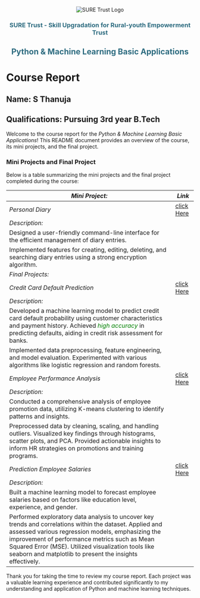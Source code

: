 <!-- PROJECT LOGO -->
<br />

<div align="center">
   <img src='https://user-images.githubusercontent.com/73131499/166115643-d3187f47-d38f-41b2-ae42-5ecbbc60de14.png' alt="SURE Trust Logo" />

<h3 align="center" style="color: #2e6c80;">SURE Trust - Skill Upgradation for Rural-youth Empowerment Trust</h3>
<h2 align="center" style="color: #2e6c80;">Python & Machine Learning Basic Applications</h2>
</div>

# Course Report

## Name: S Thanuja
## Qualifications: Pursuing 3rd year B.Tech 

Welcome to the course report for the *Python & Machine Learning Basic Applications*! This README document provides an overview of the course, its mini projects, and the final project.

### Mini Projects and Final Project

Below is a table summarizing the mini projects and the final project completed during the course:

| *Mini Project:*                             | *Link*                                                                                     |
|---------------------------------------------|---------------------------------------------------------------------------------------------|
| *Personal Diary*                          | [click Here](https://github.com/sure-trust/Thanuja-G30_Python/blob/0a32b4b89edba4178d76173fb8b79508f93cfd58/mini%20project/MiniProject%20(1).ipynb)       |
| *Description:*                            |                                                                                             |
| Designed a user-friendly command-line interface for the efficient management of diary entries. |
| Implemented features for creating, editing, deleting, and searching diary entries using a strong encryption algorithm. |
| *Final Projects:*                          |                                                                                             |
| *Credit Card Default Prediction*          | [click Here](https://github.com/sure-trust/Thanuja-G30_Python/blob/0a32b4b89edba4178d76173fb8b79508f93cfd58/final%20capstone%20project/CreditCardDefaultPrediction.ipynb) |
| *Description:*                            |                                                                                             |
| Developed a machine learning model to predict credit card default probability using customer characteristics and payment history. Achieved *<span style="color:green">high accuracy</span>* in predicting defaults, aiding in credit risk assessment for banks. |
| Implemented data preprocessing, feature engineering, and model evaluation. Experimented with various algorithms like logistic regression and random forests. |
| *Employee Performance Analysis*           | [click Here](https://github.com/sure-trust/Thanuja-G30_Python/blob/0a32b4b89edba4178d76173fb8b79508f93cfd58/final%20capstone%20project/EmpolyeePerformanceAnalysis.ipynb) |
| *Description:*                            |                                                                                             |
| Conducted a comprehensive analysis of employee promotion data, utilizing K-means clustering to identify patterns and insights. |
| Preprocessed data by cleaning, scaling, and handling outliers. Visualized key findings through histograms, scatter plots, and PCA. Provided actionable insights to inform HR strategies on promotions and training programs. |
| *Prediction Employee Salaries*            | [click Here](https://github.com/sure-trust/Thanuja-G30_Python/blob/0a32b4b89edba4178d76173fb8b79508f93cfd58/final%20capstone%20project/PredictionEmpolyeeSalaries.ipynb) |
| *Description:*                            |                                                                                             |
| Built a machine learning model to forecast employee salaries based on factors like education level, experience, and gender. |
| Performed exploratory data analysis to uncover key trends and correlations within the dataset. Applied and assessed various regression models, emphasizing the improvement of performance metrics such as Mean Squared Error (MSE). Utilized visualization tools like seaborn and matplotlib to present the insights effectively. |

Thank you for taking the time to review my course report. Each project was a valuable learning experience and contributed significantly to my understanding and application of Python and machine learning techniques.